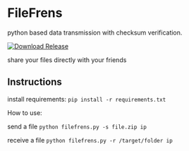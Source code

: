 # FileFrens
python based data transmission with checksum verification.

[![Download Release](https://img.shields.io/github/v/release/Sven-J-Steinert/FileFrens?color=brightgreen&label=Latest%20Release&logo=python&style=for-the-badge)](https://github.com/Sven-J-Steinert/FileFrens/releases/latest)

share your files directly with your friends

## Instructions

install requirements: `pip install -r requirements.txt`

How to use: 

send a file `python filefrens.py -s file.zip ip`

receive a file `python filefrens.py -r /target/folder ip`
